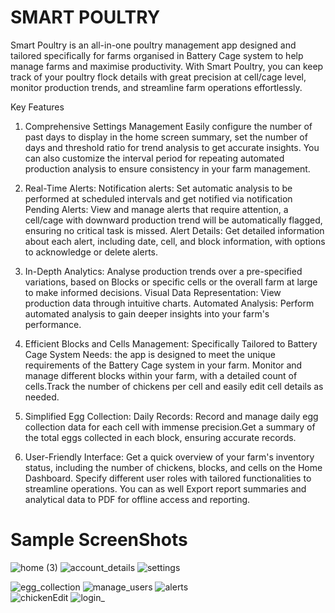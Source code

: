 # SMART POULTRY
Smart Poultry is an all-in-one poultry management app designed and tailored specifically for farms organised in Battery Cage system to help  manage farms and maximise productivity. With Smart Poultry, you can keep track of your poultry flock details with great precision at cell/cage level, monitor production trends, and streamline farm operations effortlessly.

Key Features
1. Comprehensive Settings Management
Easily configure the number of past days to display in the home screen summary, set the number of days and threshold ratio for trend analysis to get accurate insights. You can also customize the interval period for repeating automated production analysis to ensure consistency in your farm management.

2. Real-Time Alerts:
Notification alerts: Set automatic analysis to be performed at scheduled intervals and get notified via notification
Pending Alerts: View and manage alerts that require attention, a cell/cage with downward production trend will be automatically flagged, ensuring no critical task is missed.
Alert Details: Get detailed information about each alert, including date, cell, and block information, with options to acknowledge or delete alerts.

3. In-Depth Analytics:
Analyse production trends over a  pre-specified variations, based on Blocks or specific cells or the overall farm at large to make informed decisions.
Visual Data Representation: View production data through intuitive  charts.
Automated Analysis: Perform automated analysis to gain deeper insights into your farm's performance.

4. Efficient Blocks and Cells Management:
Specifically Tailored to Battery Cage System Needs: the app is designed to meet the unique requirements of the Battery Cage system in your farm. Monitor and manage different blocks within your farm, with a detailed count of cells.Track the number of chickens per cell and easily edit cell details as needed.

5. Simplified Egg Collection:
Daily Records: Record and manage daily egg collection data for each cell with immense precision.Get a summary of the total eggs collected in each block, ensuring accurate records.

6. User-Friendly Interface:
Get a quick overview of your farm's inventory status, including the number of chickens, blocks, and cells on the Home Dashboard. Specify different user roles  with tailored functionalities to streamline operations. You can as well Export report summaries and analytical data to PDF for offline access and reporting.



#  Sample ScreenShots
![home (3)](https://github.com/user-attachments/assets/cbbcb801-f77a-4092-91ac-ac1f406343d2)         ![account_details](https://github.com/user-attachments/assets/de5f9fcb-580f-4c5a-960f-26fd1ce4b011)         ![settings](https://github.com/user-attachments/assets/48886ab1-af7e-4abe-a85d-a7620a2e6c7b)

![egg_collection](https://github.com/user-attachments/assets/cb2ec840-8900-48b7-8aac-f79c78862528)           ![manage_users](https://github.com/user-attachments/assets/c9eb1d56-9858-4829-b9e0-636737962a5d)   ![alerts](https://github.com/user-attachments/assets/cac700df-d8b6-4be1-8642-4de5cf6f21fd)        
![chickenEdit](https://github.com/user-attachments/assets/d96c640a-2027-4460-a638-15937cd0e239)        ![login_](https://github.com/user-attachments/assets/93585f45-f671-40a1-8da2-ce339eabdec4)








